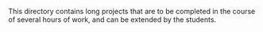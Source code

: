 This directory contains long projects that are to be completed in the course of several hours of work, and can be extended by the students.

